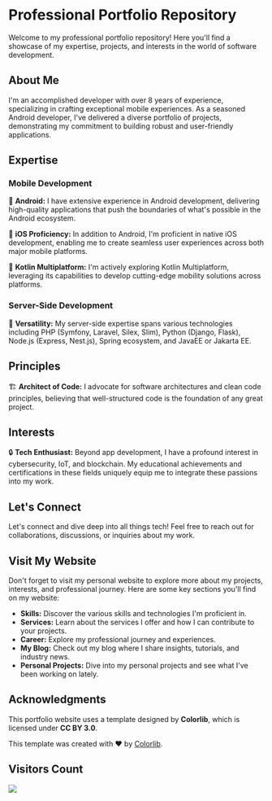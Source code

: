 # Professional Portfolio Repository

Welcome to my professional portfolio repository! Here you'll find a showcase of my expertise, projects, and interests in the world of software development.

## About Me

I'm an accomplished developer with over 8 years of experience, specializing in crafting exceptional mobile experiences. As a seasoned Android developer, I've delivered a diverse portfolio of projects, demonstrating my commitment to building robust and user-friendly applications.

## Expertise

### Mobile Development

📱 **Android:** I have extensive experience in Android development, delivering high-quality applications that push the boundaries of what's possible in the Android ecosystem.

🌟 **iOS Proficiency:** In addition to Android, I'm proficient in native iOS development, enabling me to create seamless user experiences across both major mobile platforms.

🚀 **Kotlin Multiplatform:** I'm actively exploring Kotlin Multiplatform, leveraging its capabilities to develop cutting-edge mobility solutions across platforms.

### Server-Side Development

💼 **Versatility:** My server-side expertise spans various technologies including PHP (Symfony, Laravel, Silex, Slim), Python (Django, Flask), Node.js (Express, Nest.js), Spring ecosystem, and JavaEE or Jakarta EE.

## Principles

🏗️ **Architect of Code:** I advocate for software architectures and clean code principles, believing that well-structured code is the foundation of any great project.

## Interests

🔒 **Tech Enthusiast:** Beyond app development, I have a profound interest in cybersecurity, IoT, and blockchain. My educational achievements and certifications in these fields uniquely equip me to integrate these passions into my work.

## Let's Connect

Let's connect and dive deep into all things tech! Feel free to reach out for collaborations, discussions, or inquiries about my work.

## Visit My Website

Don't forget to visit my personal website to explore more about my projects, interests, and professional journey. Here are some key sections you'll find on my website:

- **Skills:** Discover the various skills and technologies I'm proficient in.
- **Services:** Learn about the services I offer and how I can contribute to your projects.
- **Career:** Explore my professional journey and experiences.
- **My Blog:** Check out my blog where I share insights, tutorials, and industry news.
- **Personal Projects:** Dive into my personal projects and see what I've been working on lately.

## Acknowledgments  

This portfolio website uses a template designed by **Colorlib**, which is licensed under **CC BY 3.0**.  

This template was created with ❤️ by [Colorlib](https://colorlib.com).  

 ## Visitors Count

<img width="auto" src="https://profile-counter.glitch.me/sergio11.github.io/count.svg" />
